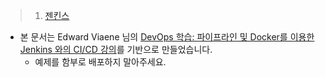 
> 1. [젠킨스](./01_jenkins.md)

- 본 문서는 Edward Viaene 님의 [DevOps 학습: 파이프라인 및 Docker를 이용한 Jenkins 와의 CI/CD 강의](https://www.udemy.com/share/105Fqc3@TtP40QKygXREwInusyXIv44bH_SeySgOYU_Iss-qWPAcoSWsWn9I3RVg3H2y-1NhDw==/)를 기반으로 만들었습니다.
    - 예제를 함부로 배포하지 말아주세요.
